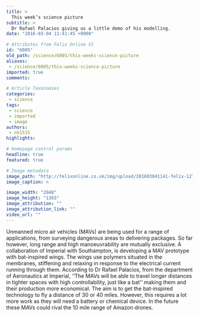 ```yaml
---
title: >
  This week’s science picture
subtitle: >
  Dr Rafael Palacios giving us a little demo of his modelling.
date: "2016-03-04 11:41:45 +0000"

# Attributes from Felix Online V1
id: "6005"
old_path: /science/6005/this-weeks-science-picture
aliases:
 - /science/6005/this-weeks-science-picture
imported: true
comments:

# Article Taxonomies
categories:
 - science
tags:
 - science
 - imported
 - image
authors:
 - nk1515
highlights:

# Homepage control params
headline: true
featured: true

# Image metadata
image_path: "http://felixonline.co.uk/img/upload/201603041141-felix-12790191_10156530568410394_1029293828_o.jpg"
image_caption: >

image_width: "2048"
image_height: "1365"
image_attribution: ""
image_attribution_link: ""
video_url: ""
---
```


Unmanned micro air vehicles (MAVs) are being used for a range of applications, from surveying dangerous areas to delivering packages. So far however, long range and high manoeuvrability are mutually exclusive. A collaboration of Imperial with Southampton, is developing a MAV prototype with bat-inspired wings. The wings use polymers situated in the membranes, stiffening and relaxing in response to the electrical current running through them.  According to Dr Rafael Palacios, from the department of Aeronautics at Imperial, ‘‘The MAVs will be able to travel longer distances in tighter spaces with high controllability, just like a bat’’ making them and their production more economical. The aim is to get the bat-inspired technology to fly a distance of 30 or 40 miles. However, this requires a lot more work as they will need a battery or chemical device. In the future these MAVs could rival the 10 mile range of Amazon drones.
